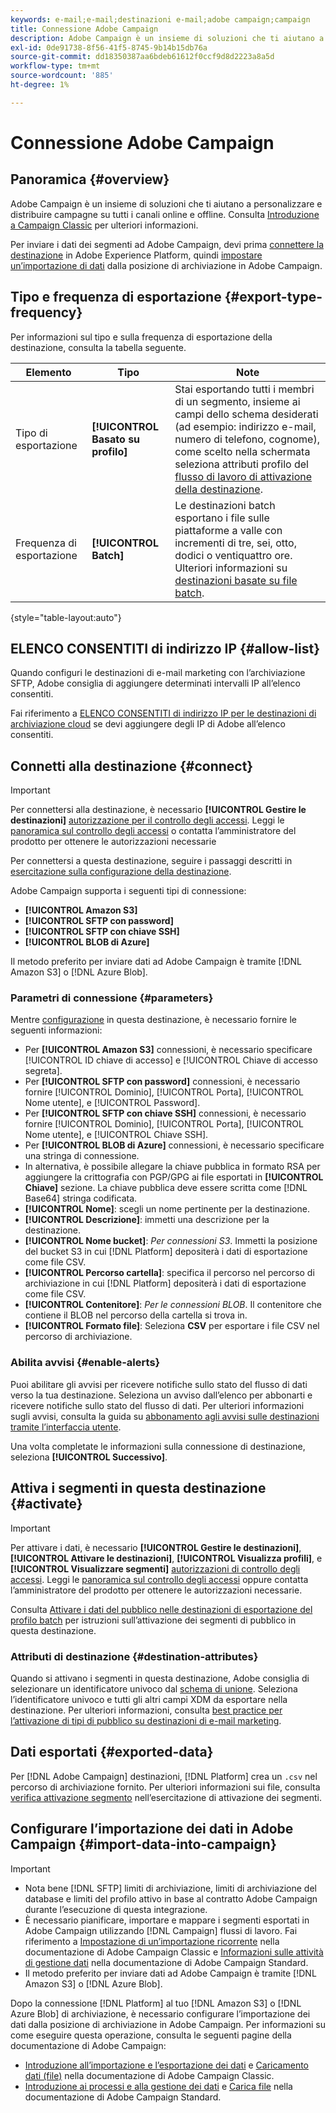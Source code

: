 ```yaml
---
keywords: e-mail;e-mail;destinazioni e-mail;adobe campaign;campaign
title: Connessione Adobe Campaign
description: Adobe Campaign è un insieme di soluzioni che ti aiutano a personalizzare e distribuire campagne su tutti i canali online e offline.
exl-id: 0de91738-8f56-41f5-8745-9b14b15db76a
source-git-commit: dd18350387aa6bdeb61612f0ccf9d8d2223a8a5d
workflow-type: tm+mt
source-wordcount: '885'
ht-degree: 1%

---
```


# Connessione Adobe Campaign

## Panoramica {#overview}

Adobe Campaign è un insieme di soluzioni che ti aiutano a personalizzare e distribuire campagne su tutti i canali online e offline. Consulta [Introduzione a Campaign Classic](https://experienceleague.adobe.com/docs/campaign-classic/using/getting-started/starting-with-adobe-campaign/about-adobe-campaign-classic.html) per ulteriori informazioni.

Per inviare i dati dei segmenti ad Adobe Campaign, devi prima [connettere la destinazione](#connect-destination) in Adobe Experience Platform, quindi [impostare un’importazione di dati](#import-data-into-campaign) dalla posizione di archiviazione in Adobe Campaign.

## Tipo e frequenza di esportazione {#export-type-frequency}

Per informazioni sul tipo e sulla frequenza di esportazione della destinazione, consulta la tabella seguente.

| Elemento | Tipo | Note |
---------|----------|---------|
| Tipo di esportazione | **[!UICONTROL Basato su profilo]** | Stai esportando tutti i membri di un segmento, insieme ai campi dello schema desiderati (ad esempio: indirizzo e-mail, numero di telefono, cognome), come scelto nella schermata seleziona attributi profilo del [flusso di lavoro di attivazione della destinazione](../../ui/activate-batch-profile-destinations.md#select-attributes). |
| Frequenza di esportazione | **[!UICONTROL Batch]** | Le destinazioni batch esportano i file sulle piattaforme a valle con incrementi di tre, sei, otto, dodici o ventiquattro ore. Ulteriori informazioni su [destinazioni basate su file batch](/help/destinations/destination-types.md#file-based). |

{style="table-layout:auto"}

## ELENCO CONSENTITI di indirizzo IP {#allow-list}

Quando configuri le destinazioni di e-mail marketing con l’archiviazione SFTP, Adobe consiglia di aggiungere determinati intervalli IP all’elenco consentiti.

Fai riferimento a [ELENCO CONSENTITI di indirizzo IP per le destinazioni di archiviazione cloud](../cloud-storage/ip-address-allow-list.md) se devi aggiungere degli IP di Adobe all’elenco consentiti.

## Connetti alla destinazione {#connect}

>[!IMPORTANT]
> 
>Per connettersi alla destinazione, è necessario **[!UICONTROL Gestire le destinazioni]** [autorizzazione per il controllo degli accessi](/help/access-control/home.md#permissions). Leggi le [panoramica sul controllo degli accessi](/help/access-control/ui/overview.md) o contatta l’amministratore del prodotto per ottenere le autorizzazioni necessarie

Per connettersi a questa destinazione, seguire i passaggi descritti in [esercitazione sulla configurazione della destinazione](../../ui/connect-destination.md).

Adobe Campaign supporta i seguenti tipi di connessione:

* **[!UICONTROL Amazon S3]**
* **[!UICONTROL SFTP con password]**
* **[!UICONTROL SFTP con chiave SSH]**
* **[!UICONTROL BLOB di Azure]**

Il metodo preferito per inviare dati ad Adobe Campaign è tramite [!DNL Amazon S3] o [!DNL Azure Blob].

### Parametri di connessione {#parameters}

Mentre [configurazione](../../ui/connect-destination.md) in questa destinazione, è necessario fornire le seguenti informazioni:

* Per **[!UICONTROL Amazon S3]** connessioni, è necessario specificare [!UICONTROL ID chiave di accesso] e [!UICONTROL Chiave di accesso segreta].
* Per **[!UICONTROL SFTP con password]** connessioni, è necessario fornire [!UICONTROL Dominio], [!UICONTROL Porta], [!UICONTROL Nome utente], e [!UICONTROL Password].
* Per **[!UICONTROL SFTP con chiave SSH]** connessioni, è necessario fornire [!UICONTROL Dominio], [!UICONTROL Porta], [!UICONTROL Nome utente], e [!UICONTROL Chiave SSH].
* Per **[!UICONTROL BLOB di Azure]** connessioni, è necessario specificare una stringa di connessione.
* In alternativa, è possibile allegare la chiave pubblica in formato RSA per aggiungere la crittografia con PGP/GPG ai file esportati in **[!UICONTROL Chiave]** sezione. La chiave pubblica deve essere scritta come [!DNL Base64] stringa codificata.
* **[!UICONTROL Nome]**: scegli un nome pertinente per la destinazione.
* **[!UICONTROL Descrizione]**: immetti una descrizione per la destinazione.
* **[!UICONTROL Nome bucket]**: *Per connessioni S3*. Immetti la posizione del bucket S3 in cui [!DNL Platform] depositerà i dati di esportazione come file CSV.
* **[!UICONTROL Percorso cartella]**: specifica il percorso nel percorso di archiviazione in cui [!DNL Platform] depositerà i dati di esportazione come file CSV.
* **[!UICONTROL Contenitore]**: *Per le connessioni BLOB*. Il contenitore che contiene il BLOB nel percorso della cartella si trova in.
* **[!UICONTROL Formato file]**: Seleziona **CSV** per esportare i file CSV nel percorso di archiviazione.

### Abilita avvisi {#enable-alerts}

Puoi abilitare gli avvisi per ricevere notifiche sullo stato del flusso di dati verso la tua destinazione. Seleziona un avviso dall’elenco per abbonarti e ricevere notifiche sullo stato del flusso di dati. Per ulteriori informazioni sugli avvisi, consulta la guida su [abbonamento agli avvisi sulle destinazioni tramite l’interfaccia utente](../../ui/alerts.md).

Una volta completate le informazioni sulla connessione di destinazione, seleziona **[!UICONTROL Successivo]**.

## Attiva i segmenti in questa destinazione {#activate}

>[!IMPORTANT]
> 
>Per attivare i dati, è necessario **[!UICONTROL Gestire le destinazioni]**, **[!UICONTROL Attivare le destinazioni]**, **[!UICONTROL Visualizza profili]**, e **[!UICONTROL Visualizzare segmenti]** [autorizzazioni di controllo degli accessi](/help/access-control/home.md#permissions). Leggi le [panoramica sul controllo degli accessi](/help/access-control/ui/overview.md) oppure contatta l’amministratore del prodotto per ottenere le autorizzazioni necessarie.


Consulta [Attivare i dati del pubblico nelle destinazioni di esportazione del profilo batch](../../ui/activate-batch-profile-destinations.md) per istruzioni sull’attivazione dei segmenti di pubblico in questa destinazione.

### Attributi di destinazione {#destination-attributes}

Quando si attivano i segmenti in questa destinazione, Adobe consiglia di selezionare un identificatore univoco dal [schema di unione](../../../profile/home.md#profile-fragments-and-union-schemas). Seleziona l’identificatore univoco e tutti gli altri campi XDM da esportare nella destinazione. Per ulteriori informazioni, consulta [best practice per l’attivazione di tipi di pubblico su destinazioni di e-mail marketing](overview.md#best-practices).

## Dati esportati {#exported-data}

Per [!DNL Adobe Campaign] destinazioni, [!DNL Platform] crea un `.csv` nel percorso di archiviazione fornito. Per ulteriori informazioni sui file, consulta [verifica attivazione segmento](../../ui/activate-batch-profile-destinations.md#verify) nell’esercitazione di attivazione dei segmenti.

## Configurare l’importazione dei dati in Adobe Campaign {#import-data-into-campaign}

>[!IMPORTANT]
>
>* Nota bene [!DNL SFTP] limiti di archiviazione, limiti di archiviazione del database e limiti del profilo attivo in base al contratto Adobe Campaign durante l’esecuzione di questa integrazione.
>* È necessario pianificare, importare e mappare i segmenti esportati in Adobe Campaign utilizzando [!DNL Campaign] flussi di lavoro. Fai riferimento a [Impostazione di un’importazione ricorrente](https://experienceleague.adobe.com/docs/campaign-classic/using/automating-with-workflows/use-cases/data-management/recurring-import-workflow.html) nella documentazione di Adobe Campaign Classic e [Informazioni sulle attività di gestione dati](https://experienceleague.adobe.com/docs/campaign-standard/using/managing-processes-and-data/data-management-activities/about-data-management-activities.html) nella documentazione di Adobe Campaign Standard.
>* Il metodo preferito per inviare dati ad Adobe Campaign è tramite [!DNL Amazon S3] o [!DNL Azure Blob].


Dopo la connessione [!DNL Platform] al tuo [!DNL Amazon S3] o [!DNL Azure Blob] di archiviazione, è necessario configurare l’importazione dei dati dalla posizione di archiviazione in Adobe Campaign. Per informazioni su come eseguire questa operazione, consulta le seguenti pagine della documentazione di Adobe Campaign:
* [Introduzione all’importazione e l’esportazione dei dati](https://experienceleague.adobe.com/docs/campaign-classic/using/getting-started/importing-and-exporting-data/get-started-data-import-export.html?lang=it) e [Caricamento dati (file)](https://experienceleague.adobe.com/docs/campaign-classic/using/automating-with-workflows/action-activities/data-loading--file-.html) nella documentazione di Adobe Campaign Classic.
* [Introduzione ai processi e alla gestione dei dati](https://experienceleague.adobe.com/docs/campaign-standard/using/managing-processes-and-data/get-started-workflows.html) e [Carica file](https://experienceleague.adobe.com/docs/campaign-standard/using/managing-processes-and-data/data-management-activities/load-file.html) nella documentazione di Adobe Campaign Standard.
